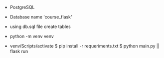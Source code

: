* PostgreSQL
* Database name 'course_flask'
* using db.sql file create tables

* python -m venv venv
* venv/Scripts/activate
$ pip install -r requeriments.txt
$ python main.py || flask run
